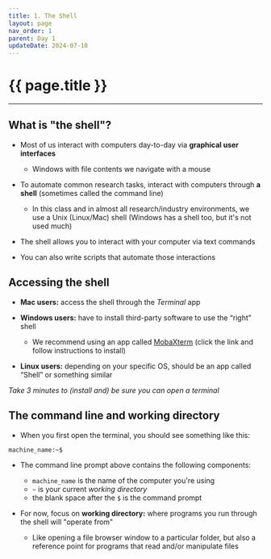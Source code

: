 ```yaml
---
title: 1. The Shell 
layout: page
nav_order: 1
parent: Day 1
updateDate: 2024-07-10
---
```


# {{ page.title }}
---

## What is "the shell"?

- Most of us interact with computers day-to-day via **graphical user interfaces**
    - Windows with file contents we navigate with a mouse

- To automate common research tasks, interact with computers through **a shell** (sometimes called the command line)
    - In this class and in almost all research/industry environments, we use a Unix (Linux/Mac) shell (Windows has a shell too, but it's not used much)

- The shell allows you to interact with your computer via text commands

- You can also write scripts that automate those interactions

## Accessing the shell

- **Mac users:** access the shell through the *Terminal* app

- **Windows users:** have to install third-party software to use the “right” shell
    - We recommend using an app called [MobaXterm](https://mobaxterm.mobatek.net/) (click the link and follow instructions to install)

- **Linux users:** depending on your specific OS, should be an app called “Shell” or something similar

*Take 3 minutes to (install and) be sure you can open a terminal*

## The command line and working directory

- When you first open the terminal, you should see something like this:

```bash
machine_name:~$
```

- The command line prompt above contains the following components:
    - `machine_name` is the name of the computer you're using
    - `~` is your current *working directory*
    - the blank space after the `$` is the command prompt

- For now, focus on **working directory:** where programs you run through the shell will "operate from"
    - Like opening a file browser window to a particular folder, but also a reference point for programs that read and/or manipulate files